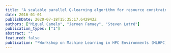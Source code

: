 ```yaml
---
title: "A scalable parallel Q-learning algorithm for resource constrained decentralized computing environments"
date: 2016-01-01
publishDate: 2020-07-18T15:35:17.642943Z
authors: ["Miguel Camelo", "Jeroen Famaey", "Steven Latré"]
publication_types: ["1"]
abstract: ""
featured: false
publication: "*Workshop on Machine Learning in HPC Environments (MLHPC)*"
---
```


